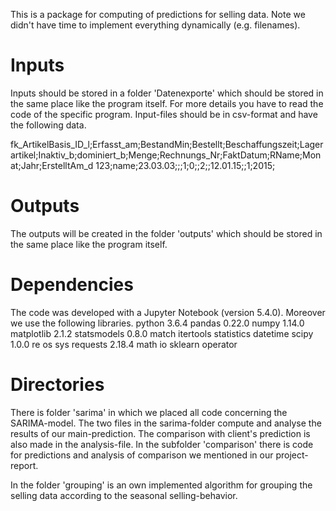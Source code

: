 This is a package for computing of predictions for selling data. Note we didn't have time to implement everything dynamically (e.g. filenames).

Inputs
===
Inputs should be stored in a folder 'Datenexporte' which should be stored in the same place like the program itself. For more details you have to read the code of the specific program.
Input-files should be in csv-format and have the following data.

fk_ArtikelBasis_ID_l;Erfasst_am;BestandMin;Bestellt;Beschaffungszeit;Lagerartikel;Inaktiv_b;dominiert_b;Menge;Rechnungs_Nr;FaktDatum;RName;Monat;Jahr;ErstelltAm_d
123;name;23.03.03;;;1;0;;2;;12.01.15;;1;2015;

Outputs
===
The outputs will be created in the folder 'outputs' which should be stored in the same place like the program itself. 

Dependencies
===
The code was developed with a Jupyter Notebook (version 5.4.0). Moreover we use the following libraries.
python 3.6.4
pandas 0.22.0
numpy 1.14.0
matplotlib 2.1.2
statsmodels 0.8.0
match 
itertools
statistics
datetime
scipy 1.0.0
re
os
sys
requests 2.18.4
math
io
sklearn
operator

Directories
===
There is folder 'sarima' in which we placed all code concerning the SARIMA-model. 
The two files in the sarima-folder compute and analyse the results of our main-prediction. 
The comparison with client's prediction is also made in the analysis-file.
In the subfolder 'comparison' there is code for predictions and analysis of comparison we mentioned in our project-report.

In the folder 'grouping' is an own implemented algorithm for grouping the selling data according to the seasonal selling-behavior.

